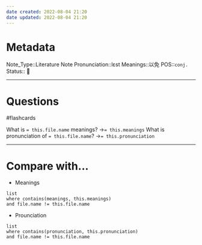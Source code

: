 ```yaml
---
date created: 2022-08-04 21:20
date updated: 2022-08-04 21:20
---
```


# Metadata

Note_Type::Literature Note
Pronunciation::lɛst
Meanings::以免
POS::`conj.`
Status:: 👶

---

# Questions

#flashcards

What is `= this.file.name` meanings? ->`= this.meanings` <!--SR:!2022-08-27,11,230-->
What is pronunciation of `= this.file.name`? ->`= this.pronunciation` <!--SR:!2022-09-02,21,290-->

---

# Compare with...

- Meanings

```dataview
list
where contains(meanings, this.meanings)
and file.name != this.file.name
```

- Prounciation

```dataview
list
where contains(pronunciation, this.pronunciation)
and file.name != this.file.name
```
